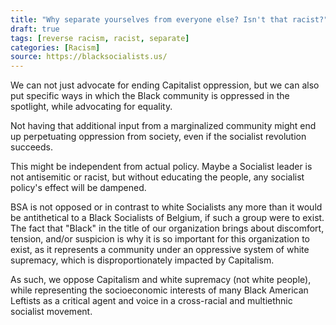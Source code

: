 ```yaml
---
title: "Why separate yourselves from everyone else? Isn't that racist?"
draft: true
tags: [reverse racism, racist, separate]
categories: [Racism]
source: https://blacksocialists.us/
---
```


We can not just advocate for ending Capitalist oppression, but we can also put specific ways in which the Black community is oppressed in the spotlight, while advocating for equality.  
  
Not having that additional input from a marginalized community might end up perpetuating oppression from society, even if the socialist revolution succeeds.  
  
This might be independent from actual policy. Maybe a Socialist leader is not antisemitic or racist, but without educating the people, any socialist policy's effect will be dampened.  
  
BSA is not opposed or in contrast to white Socialists any more than it would be antithetical to a Black Socialists of Belgium, if such a group were to exist. The fact that "Black" in the title of our organization brings about discomfort, tension, and/or suspicion is why it is so important for this organization to exist, as it represents a community under an oppressive system of white supremacy, which is disproportionately impacted by Capitalism.  
  
As such, we oppose Capitalism and white supremacy (not white people), while representing the socioeconomic interests of many Black American Leftists as a critical agent and voice in a cross-racial and multiethnic socialist movement.

